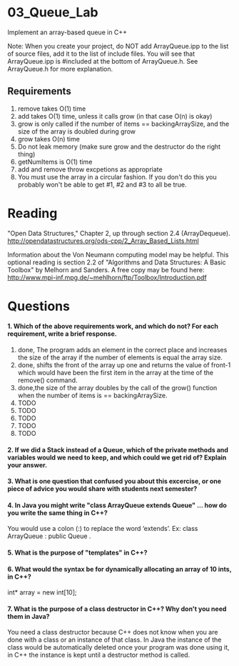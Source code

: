03_Queue_Lab
============

Implement an array-based queue in C++

Note: When you create your project, do NOT add ArrayQueue.ipp to the list of source files, add it to the list of include files. You will see that ArrayQueue.ipp is #included at the bottom of ArrayQueue.h. See ArrayQueue.h for more explanation.

Requirements
------------

1. remove takes O(1) time
2. add takes O(1) time, unless it calls grow (in that case O(n) is okay)
3. grow is only called if the number of items == backingArraySize, and the size of the array is doubled during grow
4. grow takes O(n) time
5. Do not leak memory (make sure grow and the destructor do the right thing)
6. getNumItems is O(1) time
7. add and remove throw excpetions as appropriate
8. You must use the array in a circular fashion. If you don't do this you probably won't be able to get #1, #2 and #3 to all be true.

Reading
=======
"Open Data Structures," Chapter 2, up through section 2.4 (ArrayDequeue). http://opendatastructures.org/ods-cpp/2_Array_Based_Lists.html

Information about the Von Neumann computing model may be helpful. This optional reading is section 2.2 of "Algorithms and Data Structures: A Basic Toolbox" by Melhorn and Sanders. A free copy may be found here: http://www.mpi-inf.mpg.de/~mehlhorn/ftp/Toolbox/Introduction.pdf

Questions
=========

#### 1. Which of the above requirements work, and which do not? For each requirement, write a brief response.

1. done, The program adds an element in the correct place and increases the size of the array if the number of elements is equal the array size.
2. done, shifts the front of the array up one and returns the value of front-1 which would have been the first item in the array at the time of the remove() command.
3. done,the size of the array doubles by the call of the grow() function when the number of items is == backingArraySize.
4. TODO
5. TODO
6. TODO
7. TODO
8. TODO

#### 2. If we did a Stack instead of a Queue, which of the private methods and variables would we need to keep, and which could we get rid of? Explain your answer.

#### 3. What is one question that confused you about this excercise, or one piece of advice you would share with students next semester?

#### 4. In Java you might write "class ArrayQueue extends Queue" ... how do you write the same thing in C++?

You would use a colon (:) to replace the word ‘extends’. Ex: class ArrayQueue : public Queue <T>.

#### 5. What is the purpose of "templates" in C++?

#### 6. What would the syntax be for dynamically allocating an array of 10 ints, in C++?

int* array = new int[10];

#### 7. What is the purpose of a class destructor in C++? Why don't you need them in Java?

You need a class destructor because C++ does not know when you are done with a class or an instance of that class. In Java the instance of the class would be automatically deleted once your program was done using it, in C++ the instance is kept until a destructor method is called. 
